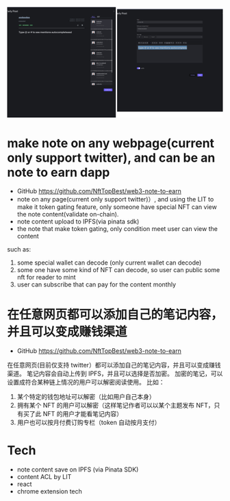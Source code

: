 <img src="./screenshot.png" />

# make note on any webpage(current only support twitter), and can be an note to earn dapp

* GitHub <https://github.com/NftTopBest/web3-note-to-earn>
* note on any page(current only support twitter)）, and using the LIT to make it token gating feature, only someone have special NFT can view the note content(validate on-chain).
* note content upload to IPFS(via pinata sdk)
* the note that make token gating, only condition meet user can view the content

such as:

1. some special wallet can decode (only current wallet can decode)
2. some one have some kind of NFT can decode, so user can public some nft for reader to mint
3. user can subscribe that can pay for the content monthly

# 在任意网页都可以添加自己的笔记内容，并且可以变成赚钱渠道

* GitHub <https://github.com/NftTopBest/web3-note-to-earn>

在任意网页(目前仅支持 twitter）都可以添加自己的笔记内容，并且可以变成赚钱渠道。
笔记内容会自动上传到 IPFS，并且可以选择是否加密。
加密的笔记，可以设置成符合某种链上情况的用户可以解密阅读使用。
比如：

1. 某个特定的钱包地址可以解密（比如用户自己本身）
2. 拥有某个 NFT 的用户可以解密（这样笔记作者可以以某个主题发布 NFT，只有买了此 NFT 的用户才能看笔记内容）
3. 用户也可以按月付费订购专栏（token 自动按月支付）

# Tech

* note content save on IPFS (via Pinata SDK)
* content ACL by LIT
* react
* chrome extension tech
